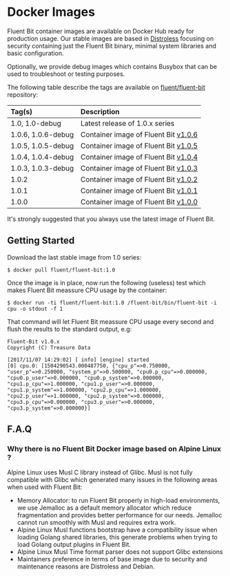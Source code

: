 # Docker Images

Fluent Bit container images are available on Docker Hub ready for production usage. Our stable images are based in [Distroless](https://github.com/GoogleContainerTools/distroless) focusing on security containing just the Fluent Bit binary, minimal system libraries and basic configuration.

Optionally, we provide debug images which contains Busybox that can be used to troubleshoot or testing purposes.

The following table describe the tags are available on [fluent/fluent-bit](https://hub.docker.com/r/fluent/fluent-bit/) repository:

| Tag\(s\) | Description |
| :--- | :--- |
| 1.0, 1.0-debug | Latest release of 1.0.x series |
| 1.0.6, 1.0.6-debug | Container image of Fluent Bit [v1.0.6](http://fluentbit.io/announcements/v1.0.6) |
| 1.0.5, 1.0.5-debug | Container image of Fluent Bit [v1.0.5](http://fluentbit.io/announcements/v1.0.5) |
| 1.0.4, 1.0.4-debug | Container image of Fluent Bit [v1.0.4](http://fluentbit.io/announcements/v1.0.4) |
| 1.0.3, 1.0.3-debug | Container image of Fluent Bit [v1.0.3](http://fluentbit.io/announcements/v1.0.3) |
| 1.0.2 | Container image of Fluent Bit [v1.0.2](http://fluentbit.io/announcements/v1.0.2) |
| 1.0.1 | Container image of Fluent Bit [v1.0.1](http://fluentbit.io/announcements/v1.0.1) |
| 1.0.0 | Container image of Fluent Bit [v1.0.0](http://fluentbit.io/announcements/v1.0.0) |

It's strongly suggested that you always use the latest image of Fluent Bit.

## Getting Started

Download the last stable image from 1.0 series:

```text
$ docker pull fluent/fluent-bit:1.0
```

Once the image is in place, now run the following \(useless\) test which makes Fluent Bit meassure CPU usage by the container:

```text
$ docker run -ti fluent/fluent-bit:1.0 /fluent-bit/bin/fluent-bit -i cpu -o stdout -f 1
```

That command will let Fluent Bit meassure CPU usage every second and flush the results to the standard output, e.g:

```text
Fluent-Bit v1.0.x
Copyright (C) Treasure Data

[2017/11/07 14:29:02] [ info] [engine] started
[0] cpu.0: [1504290543.000487750, {"cpu_p"=>0.750000, "user_p"=>0.250000, "system_p"=>0.500000, "cpu0.p_cpu"=>0.000000, "cpu0.p_user"=>0.000000, "cpu0.p_system"=>0.000000, "cpu1.p_cpu"=>1.000000, "cpu1.p_user"=>0.000000, "cpu1.p_system"=>1.000000, "cpu2.p_cpu"=>1.000000, "cpu2.p_user"=>1.000000, "cpu2.p_system"=>0.000000, "cpu3.p_cpu"=>0.000000, "cpu3.p_user"=>0.000000, "cpu3.p_system"=>0.000000}]
```

## F.A.Q

### Why there is no Fluent Bit Docker image based on Alpine Linux ?

Alpine Linux uses Musl C library instead of Glibc. Musl is not fully compatible with Glibc which generated many issues in the following areas when used with Fluent Bit:

* Memory Allocator: to run Fluent Bit properly in high-load environments, we use Jemalloc as a default memory allocator which reduce fragmentation and provides better performance for our needs. Jemalloc cannot run smoothly with Musl and requires extra work.
* Alpine Linux Musl functions bootstrap have a compatibility issue when loading Golang shared libraries, this generate problems when trying to load Golang output plugins in Fluent Bit.
* Alpine Linux Musl Time format parser does not support Glibc extensions
* Maintainers preference in terms of base image due to security and maintenance reasons are Distroless and Debian.

